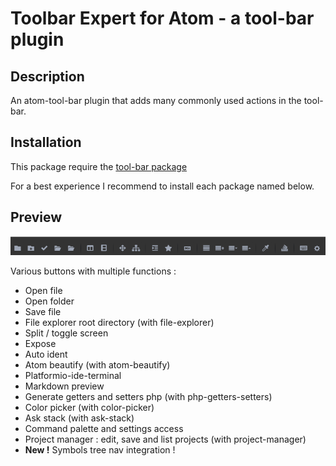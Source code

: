 # Toolbar Expert for Atom - a tool-bar plugin

## Description

An atom-tool-bar plugin that adds many commonly used actions in the tool-bar.

## Installation

This package require the [tool-bar package](https://atom.io/packages/tool-bar)

For a best experience I recommend to install each package named below.

## Preview

![Image description](screenshot.png)

Various buttons with multiple functions :

- Open file
- Open folder
- Save file
- File explorer root directory (with file-explorer)
- Split / toggle screen
- Expose
- Auto ident
- Atom beautify (with atom-beautify)
- Platformio-ide-terminal
- Markdown preview
- Generate getters and setters php (with php-getters-setters)
- Color picker (with color-picker)
- Ask stack (with ask-stack)
- Command palette and settings access
- Project manager : edit, save and list projects (with project-manager)
- **New !** Symbols tree nav integration !
